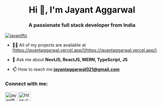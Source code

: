 <h1 align="center">Hi 👋, I'm Jayant Aggarwal</h1>
<h3 align="center">A passionate full stack developer from India</h3>

<p align="left"> <a href="https://twitter.com/jayantftx" target="blank"><img src="https://img.shields.io/twitter/follow/jayantftx?logo=twitter&style=for-the-badge" alt="jayantftx" /></a> </p>

- 👨‍💻 All of my projects are available at [https://jayantaggarwal.vercel.app/](https://jayantaggarwal.vercel.app/)

- 💬 Ask me about **NextJS, ReactJS, MERN, TypeScript, JS**

- 📫 How to reach me **jayantaggarwal021@gmail.com**

<h3 align="left">Connect with me:</h3>
<p align="left">
<a href="https://twitter.com/jayantftx" target="blank"><img align="center" src="https://raw.githubusercontent.com/rahuldkjain/github-profile-readme-generator/master/src/images/icons/Social/twitter.svg" alt="jayantftx" height="30" width="40" /></a>
<a href="https://linkedin.com/in/https://www.linkedin.com/in/jayant-aggarwal-418910248/" target="blank"><img align="center" src="https://raw.githubusercontent.com/rahuldkjain/github-profile-readme-generator/master/src/images/icons/Social/linked-in-alt.svg" alt="https://www.linkedin.com/in/jayant-aggarwal-418910248/" height="30" width="40" /></a>
</p>
